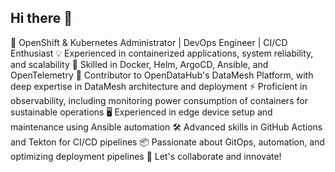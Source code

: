 ## Hi there 👋


🚀 OpenShift & Kubernetes Administrator | DevOps Engineer | CI/CD Enthusiast
💡 Experienced in containerized applications, system reliability, and scalability
🔧 Skilled in Docker, Helm, ArgoCD, Ansible, and OpenTelemetry
👷 Contributor to OpenDataHub's DataMesh Platform, with deep expertise in DataMesh architecture and deployment
⚡ Proficient in observability, including monitoring power consumption of containers for sustainable operations
🖥️ Experienced in edge device setup and maintenance using Ansible automation
🛠️ Advanced skills in GitHub Actions and Tekton for CI/CD pipelines
📦 Passionate about GitOps, automation, and optimizing deployment pipelines
🌟 Let's collaborate and innovate!


<!--
**mukesh1327/mukesh1327** is a ✨ _special_ ✨ repository because its `README.md` (this file) appears on your GitHub profile.

Here are some ideas to get you started:

- 🔭 I’m currently working on ...
- 🌱 I’m currently learning ...
- 👯 I’m looking to collaborate on ...
- 🤔 I’m looking for help with ...
- 💬 Ask me about ...
- 📫 How to reach me: ...
- 😄 Pronouns: ...
- ⚡ Fun fact: ...
-->
